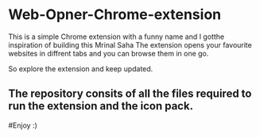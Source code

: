 # Web-Opner-Chrome-extension
This is a simple Chrome extension with a funny name and I gotthe inspiration of building this Mrinal Saha
  The extension opens your favourite websites in diffrent tabs and you can browse them in one go.
  
So explore the extension and keep updated.

## The repository consits of all the files required to run the extension and the icon pack.

#Enjoy :)
